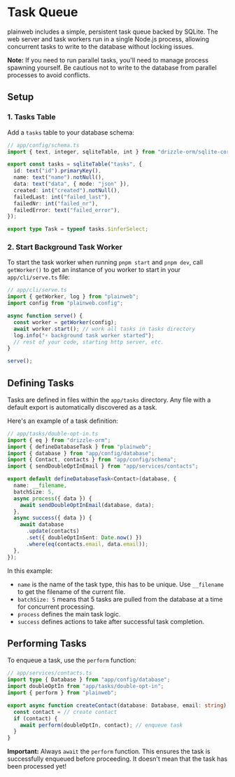 # Task Queue

plainweb includes a simple, persistent task queue backed by SQLite. The web server and task workers run in a single Node.js process, allowing concurrent tasks to write to the database without locking issues.

**Note:** If you need to run parallel tasks, you'll need to manage process spawning yourself. Be cautious not to write to the database from parallel processes to avoid conflicts.

## Setup

### 1. Tasks Table

Add a `tasks` table to your database schema:

```typescript
// app/config/schema.ts
import { text, integer, sqliteTable, int } from "drizzle-orm/sqlite-core";

export const tasks = sqliteTable("tasks", {
  id: text("id").primaryKey(),
  name: text("name").notNull(),
  data: text("data", { mode: "json" }),
  created: int("created").notNull(),
  failedLast: int("failed_last"),
  failedNr: int("failed_nr"),
  failedError: text("failed_error"),
});

export type Task = typeof tasks.$inferSelect;
```

### 2. Start Background Task Worker

To start the task worker when running `pnpm start` and `pnpm dev`, call `getWorker()` to get an instance of you worker to start in your `app/cli/serve.ts` file:

```typescript
// app/cli/serve.ts
import { getWorker, log } from "plainweb";
import config from "plainweb.config";

async function serve() {
  const worker = getWorker(config);
  await worker.start(); // work all tasks in tasks directory
  log.info("⚡️ background task worker started");
  // rest of your code, starting http server, etc.
}

serve();
```

## Defining Tasks

Tasks are defined in files within the `app/tasks` directory. Any file with a default export is automatically discovered as a task.

Here's an example of a task definition:

```typescript
// app/tasks/double-opt-in.ts
import { eq } from "drizzle-orm";
import { defineDatabaseTask } from "plainweb";
import { database } from "app/config/database";
import { Contact, contacts } from "app/config/schema";
import { sendDoubleOptInEmail } from "app/services/contacts";

export default defineDatabaseTask<Contact>(database, {
  name: __filename,
  batchSize: 5,
  async process({ data }) {
    await sendDoubleOptInEmail(database, data);
  },
  async success({ data }) {
    await database
      .update(contacts)
      .set({ doubleOptInSent: Date.now() })
      .where(eq(contacts.email, data.email));
  },
});
```

In this example:

- `name` is the name of the task type, this has to be unique. Use `__filename` to get the filename of the current file.
- `batchSize: 5` means that 5 tasks are pulled from the database at a time for concurrent processing.
- `process` defines the main task logic.
- `success` defines actions to take after successful task completion.

## Performing Tasks

To enqueue a task, use the `perform` function:

```typescript
// app/services/contacts.ts
import type { Database } from "app/config/database";
import doubleOptIn from "app/tasks/double-opt-in";
import { perform } from "plainweb";

export async function createContact(database: Database, email: string) {
  const contact = // create contact
  if (contact) {
    await perform(doubleOptIn, contact); // enqueue task
  }
}
```

**Important:** Always `await` the `perform` function. This ensures the task is successfully enqueued before proceeding. It doesn't mean that the task has been processed yet!
